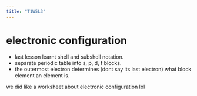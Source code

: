 ```yaml
---
title: "T1W5L3"
---
```


# electronic configuration

- last lesson learnt shell and subshell notation.
- separate periodic table into s, p, d, f blocks.
- the outermost electron determines (dont say its last electron) what block element an element is.

we did like a worksheet about electronic configuration lol
